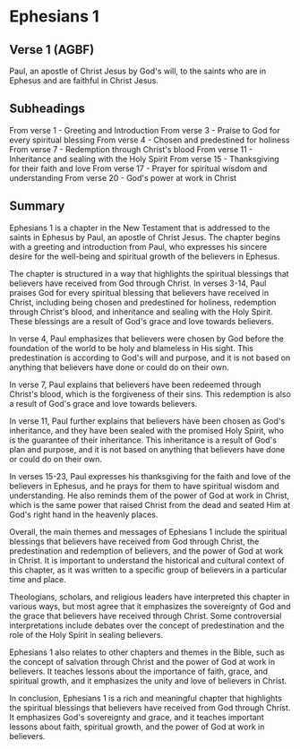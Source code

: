 # Ephesians 1

## Verse 1 (AGBF)

Paul, an apostle of Christ Jesus by God's will, to the saints who are in Ephesus and are faithful in Christ Jesus.

## Subheadings

From verse 1 - Greeting and Introduction
From verse 3 - Praise to God for every spiritual blessing
From verse 4 - Chosen and predestined for holiness
From verse 7 - Redemption through Christ's blood
From verse 11 - Inheritance and sealing with the Holy Spirit
From verse 15 - Thanksgiving for their faith and love
From verse 17 - Prayer for spiritual wisdom and understanding
From verse 20 - God's power at work in Christ

## Summary

Ephesians 1 is a chapter in the New Testament that is addressed to the saints in Ephesus by Paul, an apostle of Christ Jesus. The chapter begins with a greeting and introduction from Paul, who expresses his sincere desire for the well-being and spiritual growth of the believers in Ephesus.

The chapter is structured in a way that highlights the spiritual blessings that believers have received from God through Christ. In verses 3-14, Paul praises God for every spiritual blessing that believers have received in Christ, including being chosen and predestined for holiness, redemption through Christ's blood, and inheritance and sealing with the Holy Spirit. These blessings are a result of God's grace and love towards believers.

In verse 4, Paul emphasizes that believers were chosen by God before the foundation of the world to be holy and blameless in His sight. This predestination is according to God's will and purpose, and it is not based on anything that believers have done or could do on their own.

In verse 7, Paul explains that believers have been redeemed through Christ's blood, which is the forgiveness of their sins. This redemption is also a result of God's grace and love towards believers.

In verse 11, Paul further explains that believers have been chosen as God's inheritance, and they have been sealed with the promised Holy Spirit, who is the guarantee of their inheritance. This inheritance is a result of God's plan and purpose, and it is not based on anything that believers have done or could do on their own.

In verses 15-23, Paul expresses his thanksgiving for the faith and love of the believers in Ephesus, and he prays for them to have spiritual wisdom and understanding. He also reminds them of the power of God at work in Christ, which is the same power that raised Christ from the dead and seated Him at God's right hand in the heavenly places.

Overall, the main themes and messages of Ephesians 1 include the spiritual blessings that believers have received from God through Christ, the predestination and redemption of believers, and the power of God at work in Christ. It is important to understand the historical and cultural context of this chapter, as it was written to a specific group of believers in a particular time and place.

Theologians, scholars, and religious leaders have interpreted this chapter in various ways, but most agree that it emphasizes the sovereignty of God and the grace that believers have received through Christ. Some controversial interpretations include debates over the concept of predestination and the role of the Holy Spirit in sealing believers.

Ephesians 1 also relates to other chapters and themes in the Bible, such as the concept of salvation through Christ and the power of God at work in believers. It teaches lessons about the importance of faith, grace, and spiritual growth, and it emphasizes the unity and love of believers in Christ.

In conclusion, Ephesians 1 is a rich and meaningful chapter that highlights the spiritual blessings that believers have received from God through Christ. It emphasizes God's sovereignty and grace, and it teaches important lessons about faith, spiritual growth, and the power of God at work in believers.